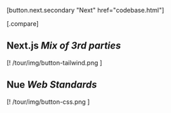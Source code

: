 
[button.next.secondary "Next" href="codebase.html"]

[.compare]
  ## Next.js *Mix of 3rd parties*

  [! /tour/img/button-tailwind.png ]

  ## Nue *Web Standards*

  [! /tour/img/button-css.png ]
